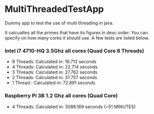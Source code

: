 # MultiThreadedTestApp
Dummy app to test the use of multi threading in java. 

It calcualtes all the primes that have its figures in desc order. You can specify on how many cores it should use. A few tests are listed below.


### Intel i7 4710-HQ 3.5Ghz all cores (Quad Core 8 Threads)
* 8 Threads: Calculated in: 18.713 seconds
* 4 Threads: Calculated in: 22.714 seconds
* 3 Threads: Calculated in: 27.762 seconds
* 2 Threads: Calculated in: 37.737 seconds
* 1 Thread : Calculated in: 72.891 seconds

### Raspberry Pi 3B 1.2 Ghz all cores (Quad Core)
* 4 Threads: Calculated in: 3088.169 seconds (~51 MINUTES)
